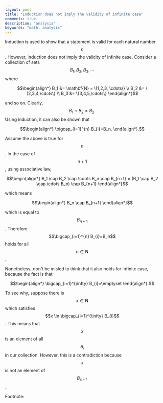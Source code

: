```yaml
---
layout: post
title: "Induction does not imply the validity of infinite case"
comments: true
description: "analysis"
keywords: "math, analysis"
---
```



Induction is used to show that a statement is valid for each natural number $$n$$. However, induction does not imply the validity of infinite case. Consider a collection of sets $$B_{1}, B_{2}, B_{3}, \cdots$$ where 

$$\begin{align*}
B_1 &= \mathbf{N} = \{1,2,3, \cdots\} \\
B_2 &= \{2,3,4,\cdots\} \\
B_3 &= \{3,4,5,\cdots\}
\end{align*}$$ 

and so on. Clearly, $$B_1 \cap B_2 = B_2.$$ Using induction, it can also be shown that 

$$\begin{align*}
\bigcap_{i=1}^{n} B_{i}=B_n.
\end{align*}.$$ 

Assume the above is true for $$n$$. In the case of $$n+1$$, using associative law, 

$$\begin{align*}
B_1 \cap B_2 \cap  \cdots B_n \cap B_{n+1} =  (B_1 \cap B_2 \cap  \cdots B_n) \cap B_{n+1}
\end{align*}$$ 

which means 

$$\begin{align*}
B_n \cap B_{n+1}
\end{align*}$$ 

which is equal to $$B_{n+1}$$. Therefore $$\bigcap_{i=1}^{n} B_{i}=B_n$$ holds for all $$n \in \mathbf{N}$$.

Nonetheless, don't be misled to think that it also holds for infinite case, because the fact is that

$$\begin{align*} 
\bigcap_{i=1}^{\infty} B_{i}=\emptyset
\end{align*}.$$ 

To see why, suppose there is $$x \in \mathbf{N}$$ which satisfies $$x \in \bigcap_{i=1}^{\infty} B_{i}$$. This means that $$x$$ is an element of all $$B_i$$ in our collection. However, this is a contradiction because $$x$$ is not an element of $$B_{x+1}$$.

Footnote:

[^1]: Inspired by [Understanding Analysis](https://www.amazon.com/Understanding-Analysis-Undergraduate-Texts-Mathematics/dp/1493927116).
